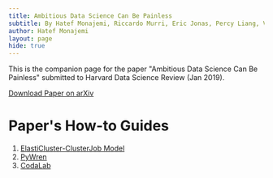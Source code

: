 ```yaml
---
title: Ambitious Data Science Can Be Painless
subtitle: By Hatef Monajemi, Riccardo Murri, Eric Jonas, Percy Liang, Victoria Stodden and David Donoho
author: Hatef Monajemi
layout: page
hide: true
---
```


This is the companion page for the paper "Ambitious Data Science Can Be Painless" submitted to Harvard Data Science Review (Jan 2019).

[Download Paper on arXiv](https://arxiv.org/abs/1901.08705)   

# Paper's How-to Guides 
1. [ElastiCluster-ClusterJob Model](./elasticluster-clusterjob-model)
2. [PyWren](http://pywren.io)
3. [CodaLab](https://worksheets.codalab.org)
